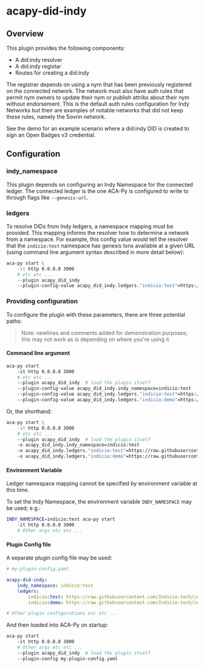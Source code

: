 # acapy-did-indy

## Overview

This plugin provides the following components:

- A did:indy resolver
- A did:indy registar
- Routes for creating a did:indy

The registrar depends on using a nym that has been previously registered on the connected network. The network must also have auth rules that permit nym owners to update their nym or publish attribs about their nym without endorsement. This is the default auth rules configuration for Indy Networks but their are examples of notable networks that did not keep these rules, namely the Sovrin network.

See the demo for an example scenario where a did:indy DID is created to sign an Open Badges v3 credential.

## Configuration

### indy_namespace

This plugin depends on configuring an Indy Namespace for the connected ledger. The connected ledger is the one ACA-Py is configured to write to through flags like `--genesis-url`.

### ledgers

To resolve DIDs from Indy ledgers, a namespace mapping must be provided. This mapping informs the resolver how to determine a network from a namespace. For example, this config value would tell the resolver that the `indicio:test` namespace has genesis txns available at a given URL (using command line argument syntax described in more detail below):

```sh
aca-py start \
    -it http 0.0.0.0 3000
    # etc etc ...
    --plugin acapy_did_indy
    --plugin-config-value acapy_did_indy.ledgers."indicio:test"=https://...
```

### Providing configuration

To configure the plugin with these parameters, there are three potential paths:

> Note: newlines and comments added for demonstration purposes; this may not work as is depending on where you're using it

#### Command line argument

```sh
aca-py start
    -it http 0.0.0.0 3000
    # etc etc ...
    --plugin acapy_did_indy  # load the plugin itself
    --plugin-config-value acapy_did_indy.indy_namespace=indicio:test
    --plugin-config-value acapy_did_indy.ledgers."indicio:test"=https://raw.githubusercontent.com/Indicio-tech/indicio-network/main/genesis_files/pool_transactions_testnet_genesis
    --plugin-config-value acapy_did_indy.ledgers."indicio:demo"=https://raw.githubusercontent.com/Indicio-tech/indicio-network/main/genesis_files/pool_transactions_demonet_genesis
```

Or, the shorthand:

```sh
aca-py start \
    -it http 0.0.0.0 3000
    # etc etc ...
    --plugin acapy_did_indy  # load the plugin itself
    -o acapy_did_indy.indy_namespace=indicio:test
    -o acapy_did_indy.ledgers."indicio:test"=https://raw.githubusercontent.com/Indicio-tech/indicio-network/main/genesis_files/pool_transactions_testnet_genesis
    -o acapy_did_indy.ledgers."indicio:demo"=https://raw.githubusercontent.com/Indicio-tech/indicio-network/main/genesis_files/pool_transactions_demonet_genesis
```

#### Environment Variable

Ledger namespace mapping cannot be specified by environment variable at this time.

To set the Indy Namespace, the environment variable `INDY_NAMESPACE` may be used; e.g.:

```sh
INDY_NAMESPACE=indicio:test aca-py start
    -it http 0.0.0.0 3000
    # Other args etc etc ...
```

#### Plugin Config file

A separate plugin config file may be used:

```yaml
# my-plugin-config.yaml

acapy-did-indy:
    indy_namespace: indicio:test
    ledgers:
        indicio:test: https://raw.githubusercontent.com/Indicio-tech/indicio-network/main/genesis_files/pool_transactions_testnet_genesis
        indicio:demo: https://raw.githubusercontent.com/Indicio-tech/indicio-network/main/genesis_files/pool_transactions_demonet_genesis

# Other plugin configurations etc etc ...
```

And then loaded into ACA-Py on startup:

```sh
aca-py start
    -it http 0.0.0.0 3000
    # Other args etc etc ...
    --plugin acapy_did_indy  # load the plugin itself
    --plugin-config my-plugin-config.yaml
```
